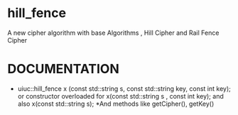 # hill_fence
A new cipher algorithm with base Algorithms , Hill Cipher and Rail Fence Cipher
# DOCUMENTATION
* uiuc::hill_fence<void> x (const std::string s, const std::string key, const int key);
  or constructor overloaded for x(const std::string s , const int key);
  and also x(const std::string s);
 *And methods like getCipher(), getKey()
